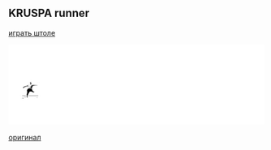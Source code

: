 ## KRUSPA runner

[играть штоле](http://s0lve-et-c0agula.github.io/KRUSPA-runner/)

![превью](assets/screenshot.gif)

[оригинал](https://cs.chromium.org/chromium/src/components/neterror/resources/offline.js?q=t-rex+package:%5Echromium$&dr=C&l=7)
